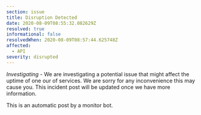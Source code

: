 ```yaml
---
section: issue
title: Disruption Detected
date: 2020-08-09T08:55:32.082629Z
resolved: true
informational: false
resolvedWhen: 2020-08-09T08:57:44.625748Z
affected:
  - API
severity: disrupted
---
```

*Investigating* - We are investigating a potential issue that might affect the uptime of one our of services. We are sorry for any inconvenience this may cause you. This incident post will be updated once we have more information.

This is an automatic post by a monitor bot.
        
